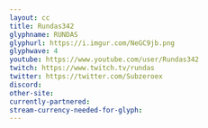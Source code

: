 ```yaml
---
layout: cc
title: Rundas342
glyphname: RUNDAS
glyphurl: https://i.imgur.com/NeGC9jb.png
glyphwave: 4
youtube: https://www.youtube.com/user/Rundas342
twitch: https://www.twitch.tv/rundas
twitter: https://twitter.com/Subzeroex
discord: 
other-site: 
currently-partnered: 
stream-currency-needed-for-glyph: 
---
```


